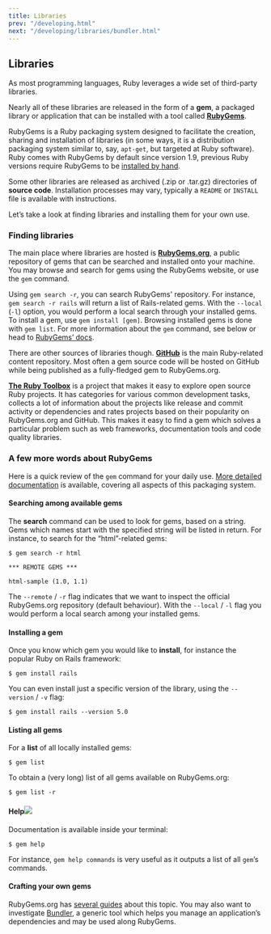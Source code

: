 ```yaml
---
title: Libraries
prev: "/developing.html"
next: "/developing/libraries/bundler.html"
---
```


## Libraries[](#libraries)



As most programming languages, Ruby leverages a wide set of third-party libraries.

Nearly all of these libraries are released in the form of a **gem**, a packaged library or application that can be installed with a tool called <a href='https://rubygems.org/' class='remote' target='_blank'>**RubyGems**</a>.

RubyGems is a Ruby packaging system designed to facilitate the creation, sharing and installation of libraries (in some ways, it is a distribution packaging system similar to, say, `apt-get`, but targeted at Ruby software). Ruby comes with RubyGems by default since version 1.9, previous Ruby versions require RubyGems to be <a href='https://rubygems.org/pages/download/' class='remote' target='_blank'>installed by hand</a>.

Some other libraries are released as archived (.zip or .tar.gz) directories of **source code**. Installation processes may vary, typically a `README` or `INSTALL` file is available with instructions.

Let’s take a look at finding libraries and installing them for your own use.

### Finding libraries[](#finding-libraries)

The main place where libraries are hosted is <a href='https://rubygems.org/' class='remote' target='_blank'>**RubyGems.org**</a>, a public repository of gems that can be searched and installed onto your machine. You may browse and search for gems using the RubyGems website, or use the `gem` command.

Using `gem search -r`, you can search RubyGems' repository. For instance, `gem search -r rails` will return a list of Rails-related gems. With the `--local` (`-l`) option, you would perform a local search through your installed gems. To install a gem, use `gem install [gem]`. Browsing installed gems is done with `gem list`. For more information about the `gem` command, see below or head to <a href='http://guides.rubygems.org/' class='remote' target='_blank'>RubyGems’ docs</a>.

There are other sources of libraries though. <a href='https://github.com/' class='remote' target='_blank'>**GitHub**</a> is the main Ruby-related content repository. Most often a gem source code will be hosted on GitHub while being published as a fully-fledged gem to RubyGems.org.

<a href='https://www.ruby-toolbox.com/' class='remote' target='_blank'>**The Ruby Toolbox**</a> is a project that makes it easy to explore open source Ruby projects. It has categories for various common development tasks, collects a lot of information about the projects like release and commit activity or dependencies and rates projects based on their popularity on RubyGems.org and GitHub. This makes it easy to find a gem which solves a particular problem such as web frameworks, documentation tools and code quality libraries.

### A few more words about RubyGems[](#a-few-more-words-about-rubygems)

Here is a quick review of the `gem` command for your daily use. <a href='http://guides.rubygems.org/command-reference/' class='remote' target='_blank'>More detailed documentation</a> is available, covering all aspects of this packaging system.

#### Searching among available gems[](#searching-among-available-gems)

The **search** command can be used to look for gems, based on a string. Gems which names start with the specified string will be listed in return. For instance, to search for the “html”-related gems:


```
$ gem search -r html

*** REMOTE GEMS ***

html-sample (1.0, 1.1)
```

The `--remote` / `-r` flag indicates that we want to inspect the official RubyGems.org repository (default behaviour). With the `--local` / `-l` flag you would perform a local search among your installed gems.

#### Installing a gem[](#installing-a-gem)

Once you know which gem you would like to **install**, for instance the popular Ruby on Rails framework:


```
$ gem install rails
```

You can even install just a specific version of the library, using the `--version` / `-v` flag:


```
$ gem install rails --version 5.0
```

#### Listing all gems[](#listing-all-gems)

For a **list** of all locally installed gems:


```
$ gem list
```

To obtain a (very long) list of all gems available on RubyGems.org:


```
$ gem list -r
```

#### Help![](#help)

Documentation is available inside your terminal:


```
$ gem help
```

For instance, `gem help commands` is very useful as it outputs a list of all `gem`’s commands.

#### Crafting your own gems[](#crafting-your-own-gems)

RubyGems.org has <a href='http://guides.rubygems.org/' class='remote' target='_blank'>several guides</a> about this topic. You may also want to investigate [Bundler](libraries/bundler.md), a generic tool which helps you manage an application’s dependencies and may be used along RubyGems.







